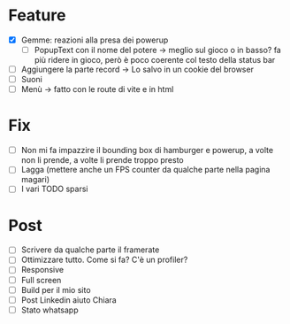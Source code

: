 # Feature
- [x] Gemme: reazioni alla presa dei powerup
  - [ ] PopupText con il nome del potere -> meglio sul gioco o in basso? fa più ridere in gioco, però è poco coerente col testo della status bar
- [ ] Aggiungere la parte record -> Lo salvo in un cookie del browser
- [ ] Suoni
- [ ] Menù -> fatto con le route di vite e in html

# Fix
- [ ] Non mi fa impazzire il bounding box di hamburger e powerup, a volte non li prende, a volte li prende troppo presto
- [ ] Lagga (mettere anche un FPS counter da qualche parte nella pagina magari)
- [ ] I vari TODO sparsi

# Post
- [ ] Scrivere da qualche parte il framerate
- [ ] Ottimizzare tutto. Come si fa? C'è un profiler?
- [ ] Responsive
- [ ] Full screen
- [ ] Build per il mio sito
- [ ] Post Linkedin aiuto Chiara
- [ ] Stato whatsapp